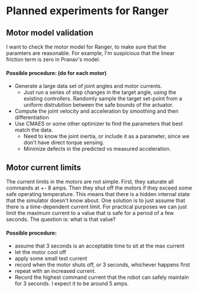 # Planned experiments for Ranger

## Motor model validation
I want to check the motor model for Ranger, to make sure that the paramters are reasonable. For example, I'm suspicious that the linear friction term is zero in Pranav's model.

#### Possible procedure:  (do for each motor)
- Generate a large data set of joint angles and motor currents.
	- Just run a series of step changes in the target angle, using the existing controllers. Randomly sample the target set-point from a uniform distrubition between the safe bounds of the actuator.
- Compute the joint velocity and acceleration by smoothing and then differentiation
- Use CMAES or some other optimizer to find the parameters that best match the data.
	- Need to know the joint inertia, or include it as a parameter, since we don't have direct torque sensing.
	- Minimize defects in the predicted vs measured acceleration.

## Motor current limits
The current limits in the motors are not simple. First, they saturate all commands at +- 8 amps. Then they shut off the motors if they exceed some safe operating temperature. This means that there is a hidden internal state that the simulator doesn't know about. One solution is to just assume that there is a time-dependent current limit. For practical purposes we can just limit the maximum current to a value that is safe for a period of a few seconds. The question is: what is that value?

#### Possible procedure:
- assume that 3 seconds is an acceptable time to sit at the max current
- let the motor cool off
- apply some small test current
- record when the motor shuts off, or 3 seconds, whichever happens first
- repeat with an increased current.
- Record the highest command current that the robot can safely maintain for 3 seconds. I expect it to be around 5 amps.